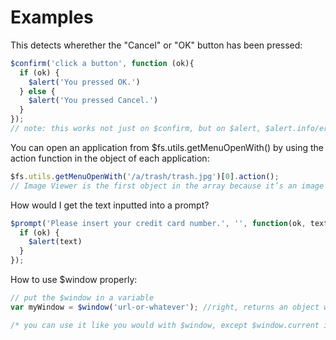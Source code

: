 # Examples
This detects wherether the "Cancel" or "OK" button has been pressed:
```js
$confirm('click a button', function (ok){
  if (ok) {
    $alert('You pressed OK.')
  } else {
    $alert('You pressed Cancel.')
  }
});
// note: this works not just on $confirm, but on $alert, $alert.info/error, even $prompt and $window.form (which we’ll get on to later)
```

You can open an application from $fs.utils.getMenuOpenWith() by using the action function in the object of each application:
```js
$fs.utils.getMenuOpenWith('/a/trash/trash.jpg')[0].action();
// Image Viewer is the first object in the array because it’s an image so execute that using the action function
```

How would I get the text inputted into a prompt?
```js
$prompt('Please insert your credit card number.', '', function(ok, text) {
  if (ok) {
    $alert(text)
  }
});
```

How to use $window properly:

```js
// put the $window in a variable
var myWindow = $window('url-or-whatever'); //right, returns an object with things to interact with the window or just information ect

/* you can use it like you would with $window, except $window.current is whatever you named the variable and to make the window the active window, just use the active() function
